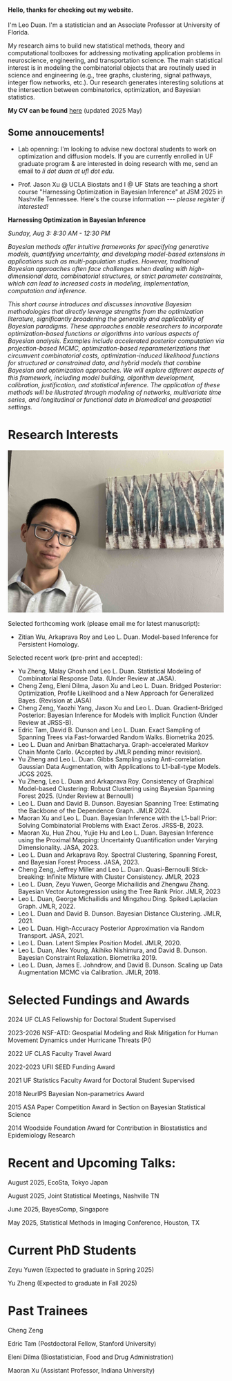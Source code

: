 #### Hello, thanks for checking out my website.

I'm Leo Duan. I'm a statistician and an Associate Professor at University of Florida.

My research aims to build new statistical methods, theory and computational toolboxes for addressing motivating application problems in 
neuroscience, engineering, and transportation science. The main statistical interest is in modeling the combinatorial objects that are routinely
used in science and engineering (e.g., tree graphs, clustering, signal pathways, integer flow networks, etc.).
Our research generates interesting solutions at the intersection between combinatorics, optimization, and Bayesian statistics.

**My CV can be found** [here](leo_duan_cv.pdf)  (updated 2025 May)


## Some annoucements!

* Lab openning: I'm looking to advise new doctoral students to work on optimization and diffusion models. If you are currently enrolled in UF graduate program & are interested in doing research with me, send an email to _li dot duan at ufl dot edu_.
   
* Prof. Jason Xu @ UCLA Biostats and I @ UF Stats are teaching a short course "Harnessing Optimization in Bayesian Inference" at JSM 2025 in Nashville Tennessee. Here's the course information --- _please register if interested!_

**Harnessing Optimization in Bayesian Inference**

_Sunday, Aug 3: 8:30 AM - 12:30 PM_

_Bayesian methods offer intuitive frameworks for specifying generative models, quantifying uncertainty, and developing model-based extensions in applications such as multi-population studies. However, traditional Bayesian approaches often face challenges when dealing with high-dimensional data, combinatorial structures, or strict parameter constraints, which can lead to increased costs in modeling, implementation, computation and inference._

_This short course introduces and discusses innovative Bayesian methodologies that directly leverage strengths from the optimization literature, significantly broadening the generality and applicability of Bayesian paradigms. These approaches enable researchers to incorporate optimization-based functions or algorithms into various aspects of Bayesian analysis. Examples include accelerated posterior computation via projection-based MCMC, optimization-based reparameterizations that circumvent combinatorial costs, optimization-induced likelihood functions for structured or constrained data, and hybrid models that combine Bayesian and optimization approaches. We will explore different aspects of this framework, including model building, algorithm development, calibration, justification, and statistical inference. The application of these methods will be illustrated through modeling of networks, multivariate time series, and longitudinal or functional data in biomedical and geospatial settings._
  

# Research Interests

<img src="photo.jpg" alt="drawing" width="500"/>

Selected forthcoming work (please email me for latest manuscript):

*   Zitian Wu, Arkaprava Roy and Leo L. Duan. Model-based Inference for Persistent Homology.

Selected recent work (pre-print and accepted):
*   Yu Zheng, Malay Ghosh and Leo L. Duan. Statistical Modeling of Combinatorial Response Data.  (Under Review at JASA).
*   Cheng Zeng, Eleni Dilma, Jason Xu and Leo L. Duan. Bridged Posterior: Optimization, Profile Likelihood and a New Approach for Generalized Bayes.  (Revision at JASA)
*   Cheng Zeng, Yaozhi Yang, Jason Xu and Leo L. Duan. Gradient-Bridged Posterior: Bayesian Inference for Models with Implicit Function  (Under Review at JRSS-B).
*   Edric Tam, David B. Dunson and Leo L. Duan. Exact Sampling of Spanning Trees via Fast-forwarded Random Walks. Biometrika 2025.
*   Leo L. Duan and Anirban Bhattacharya. Graph-accelerated Markov Chain Monte Carlo. (Accepted by JMLR pending minor revision).
*   Yu Zheng and Leo L. Duan. Gibbs Sampling using Anti-correlation Gaussian Data Augmentation, with Applications to L1-ball-type Models. JCGS 2025.
*   Yu Zheng, Leo L. Duan and Arkaprava Roy. Consistency of Graphical Model-based Clustering: Robust Clustering using Bayesian Spanning Forest 2025. (Under Review at Bernoulli) 
*   Leo L. Duan and David B. Dunson. Bayesian Spanning Tree: Estimating the Backbone of the Dependence Graph. JMLR 2024.
*   Maoran Xu and Leo L. Duan. Bayesian Inference with the L1-ball Prior: Solving Combinatorial Problems with Exact Zeros. JRSS-B, 2023.
*   Maoran Xu, Hua Zhou, Yujie Hu and Leo L. Duan. Bayesian Inference using the Proximal Mapping: Uncertainty Quantification under Varying Dimensionality.  JASA, 2023.
*   Leo L. Duan and Arkaprava Roy.  Spectral Clustering, Spanning Forest, and Bayesian Forest Process. JASA, 2023.
*   Cheng Zeng, Jeffrey Miller and Leo L. Duan. Quasi-Bernoulli Stick-breaking: Infinite Mixture with Cluster Consistency. JMLR, 2023
*   Leo L. Duan, Zeyu Yuwen, George Michailidis and Zhengwu Zhang.  Bayesian Vector Autoregression using the Tree Rank Prior. JMLR, 2023
*   Leo L. Duan, George Michailidis and Mingzhou Ding. Spiked Laplacian Graph. JMLR, 2022.
*   Leo L. Duan and David B. Dunson. Bayesian Distance Clustering. JMLR, 2021.
*   Leo L. Duan.  High-Accuracy Posterior Approximation via Random Transport. JASA, 2021.
*   Leo L. Duan. Latent Simplex Position Model. JMLR, 2020.
*   Leo L. Duan, Alex Young, Akihiko Nishimura, and David B. Dunson. Bayesian Constraint Relaxation. Biometrika 2019.
*   Leo L. Duan, James E. Johndrow, and David B. Dunson. Scaling up Data Augmentation MCMC via Calibration. JMLR, 2018.




# Selected Fundings and Awards

2024 UF CLAS Fellowship for Doctoral Student Supervised

2023-2026 NSF-ATD: Geospatial Modeling and Risk Mitigation for Human Movement Dynamics under Hurricane Threats (PI)

2022 UF CLAS Faculty Travel Award

2022-2023 UFII SEED Funding Award

2021 UF Statistics Faculty Award for Doctoral Student Supervised

2018 NeurIPS Bayesian Non-parametrics Award

2015 ASA Paper Competition Award in Section on Bayesian Statistical Science

2014 Woodside Foundation Award for Contribution in Biostatistics and Epidemiology Research


# Recent and Upcoming Talks:

August 2025, EcoSta, Tokyo Japan

August 2025, Joint Statistical Meetings, Nashville TN

June 2025, BayesComp, Singapore

May 2025, Statistical Methods in Imaging Conference, Houston, TX

# Current PhD Students

Zeyu Yuwen (Expected to graduate in Spring 2025)

Yu Zheng  (Expected to graduate in Fall 2025)

# Past Trainees

Cheng Zeng

Edric Tam (Postdoctoral Fellow, Stanford University)

Eleni Dilma (Biostatistician, Food and Drug Administration)

Maoran Xu (Assistant Professor, Indiana University)



